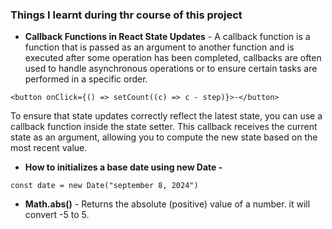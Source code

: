 ### Things I learnt during thr course of this project
- **Callback Functions in React State Updates** - A callback function is a function that is passed as an argument to another function and is executed after some operation has been completed, callbacks are often used to handle asynchronous operations or to ensure certain tasks are performed in a specific order. 
```
<button onClick={() => setCount((c) => c - step)}>-</button>

```
To ensure that state updates correctly reflect the latest state, you can use a callback function inside the state setter. This callback receives the current state as an argument, allowing you to compute the new state based on the most recent value.

- **How to initializes a base date using new Date -**
```
const date = new Date("september 8, 2024")
```
- **Math.abs()** - Returns the absolute (positive) value of a number. it will convert -5 to 5.